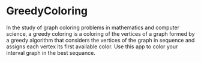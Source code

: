 # GreedyColoring
In the study of graph coloring problems in mathematics and computer science, a greedy coloring is a coloring of the vertices of a graph formed by a greedy algorithm that considers the vertices of the graph in sequence and assigns each vertex its first available color. Use this app to color your interval graph in the best sequance. 
